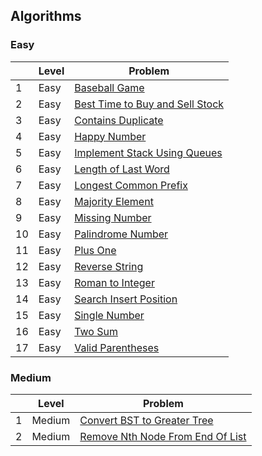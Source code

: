 ## Algorithms

### Easy
|     | Level  | Problem |
|-----|--------|---------|
| 1   | Easy   | [Baseball Game](https://github.com/rdvnabay/LeetCode/blob/master/Algorithms/Solutions/Easy/BaseballGame.cs) |
| 2   | Easy   | [Best Time to Buy and Sell Stock](https://github.com/rdvnabay/LeetCode/blob/master/Algorithms/Solutions/Easy/BestTimeToBuyAndSellStock.cs) |
| 3   | Easy   | [Contains Duplicate](https://github.com/rdvnabay/LeetCode/blob/master/Algorithms/Solutions/Easy/ContainsDuplicate.cs) |
| 4   | Easy   | [Happy Number](https://github.com/rdvnabay/LeetCode/blob/master/Algorithms/Solutions/Easy/HappyNumber.cs) |
| 5   | Easy   | [Implement Stack Using Queues](https://github.com/rdvnabay/LeetCode/blob/master/Algorithms/Solutions/Easy/ImplementStackUsingQueues.cs) |
| 6   | Easy   | [Length of Last Word](https://github.com/rdvnabay/LeetCode/blob/master/Algorithms/Solutions/Easy/LengthOfLastWord.cs) 
| 7   | Easy   | [Longest Common Prefix](https://github.com/rdvnabay/LeetCode/blob/master/Algorithms/Solutions/Easy/LongestCommonPrefix.cs) | 
| 8   | Easy   | [Majority Element](https://github.com/rdvnabay/LeetCode/blob/master/Algorithms/Solutions/Easy/MajorityElement.cs) |
| 9   | Easy   | [Missing Number](https://github.com/rdvnabay/LeetCode/blob/master/Algorithms/Solutions/Easy/MissingNumber.cs) | 
| 10  | Easy   | [Palindrome Number](https://github.com/rdvnabay/LeetCode/blob/master/Algorithms/Solutions/Easy/PalindromeNumber.cs) | 
| 11  | Easy   | [Plus One](https://github.com/rdvnabay/LeetCode/blob/master/Algorithms/Solutions/Easy/PlusOne.cs) |
| 12  | Easy   | [Reverse String](https://github.com/rdvnabay/LeetCode/blob/master/Algorithms/Solutions/Easy/ReverseString.cs) |
| 13  | Easy   | [Roman to Integer](https://github.com/rdvnabay/LeetCode/blob/master/Algorithms/Solutions/Easy/RomanToInteger.cs) |
| 14  | Easy   | [Search Insert Position](https://github.com/rdvnabay/LeetCode/blob/master/Algorithms/Solutions/Easy/SearchInsertPosition.cs) |
| 15  | Easy   | [Single Number](https://github.com/rdvnabay/LeetCode/blob/master/Algorithms/Solutions/Easy/SingleNumber.cs) |
| 16  | Easy   | [Two Sum](https://github.com/rdvnabay/LeetCode/blob/master/Algorithms/Solutions/Easy/TwoSum.cs) | 
| 17  | Easy   | [Valid Parentheses](https://github.com/rdvnabay/LeetCode/blob/master/Algorithms/Solutions/Easy/ValidParentheses.cs) |


### Medium
|     | Level  | Problem |
|-----|--------|---------|
| 1   | Medium | [Convert BST to Greater Tree](https://github.com/rdvnabay/LeetCode/blob/master/Algorithms/Solutions/Medium/ConvertBSTToGreaterTree.cs) |
| 2   | Medium | [Remove Nth Node From End Of List](https://github.com/rdvnabay/LeetCode/blob/master/Algorithms/Solutions/Medium/RemoveNthNodeFromEndOfList.cs) |  



